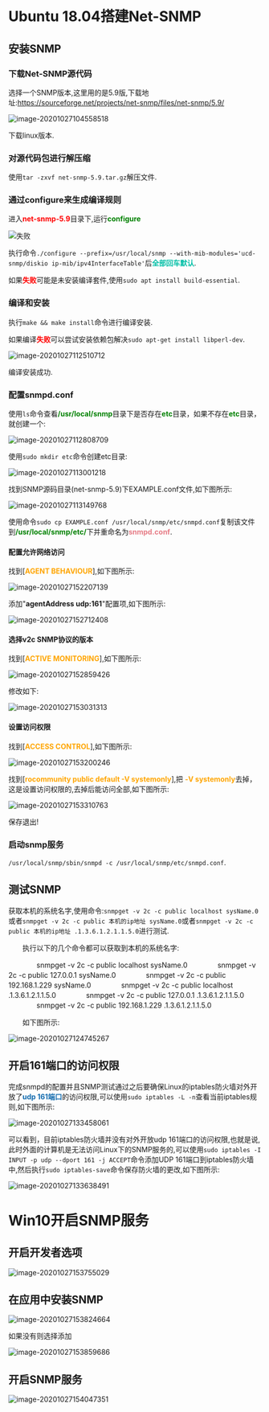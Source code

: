 # Ubuntu 18.04搭建Net-SNMP

## 安装SNMP

### 下载Net-SNMP源代码

选择一个SNMP版本,这里用的是5.9版,下载地址:https://sourceforge.net/projects/net-snmp/files/net-snmp/5.9/

![image-20201027104558518](README.assets/image-20201027104558518.png)

下载linux版本.

### 对源代码包进行解压缩

使用`tar -zxvf net-snmp-5.9.tar.gz`解压文件.

### 通过configure来生成编译规则

进入<strong style="color:red;">net-snmp-5.9</strong>目录下,运行<strong style="color:green;">configure</strong>

![<strong style="color:red;">失败</strong>](README.assets/image-20201027105836201.png)

执行命令`./configure --prefix=/usr/local/snmp --with-mib-modules='ucd-snmp/diskio ip-mib/ipv4InterfaceTable'`后<strong style="color:rgb(0, 191, 166);">全部回车默认</strong>.

如果<strong style="color:red;">失败</strong>可能是未安装编译套件,使用`sudo apt install build-essential`.

### 编译和安装

执行`make && make install`命令进行编译安装.

如果编译<strong style="color:red;">失败</strong>可以尝试安装依赖包解决`sudo apt-get install libperl-dev`.

![image-20201027112510712](README.assets/image-20201027112510712.png)

编译安装成功.

### 配置snmpd.conf

使用`ls`命令查看<strong style="color:green;">/usr/local/snmp</strong>目录下是否存在<strong style="color:green;">etc</strong>目录，如果不存在<strong style="color:green;">etc</strong>目录，就创建一个:

![image-20201027112808709](README.assets/image-20201027112808709.png)

使用`sudo mkdir etc`命令创建etc目录:

![image-20201027113001218](README.assets/image-20201027113001218.png)

找到SNMP源码目录(net-snmp-5.9)下EXAMPLE.conf文件,如下图所示:

![image-20201027113149768](README.assets/image-20201027113149768.png)

使用命令`sudo cp EXAMPLE.conf /usr/local/snmp/etc/snmpd.conf`复制该文件到<strong style="color:green;">/usr/local/snmp/etc/</strong>下并重命名为<strong style="color:#e67c86;">snmpd.conf</strong>.

#### 配置允许网络访问

找到[**<strong style="color:orange;">AGENT BEHAVIOUR</strong>**],如下图所示:

![image-20201027152207139](README.assets/image-20201027152207139.png)

添加"**agentAddress udp:161**"配置项,如下图所示:

![image-20201027152712408](README.assets/image-20201027152712408.png)

#### 选择v2c SNMP协议的版本

找到[<strong style="color:orange;">**ACTIVE MONITORING**</strong>],如下图所示:

![image-20201027152859426](README.assets/image-20201027152859426.png)

修改如下:

![image-20201027153031313](README.assets/image-20201027153031313.png)

#### 设置访问权限

找到[<strong style="color:orange;">ACCESS CONTROL</strong>],如下图所示:

![image-20201027153200246](README.assets/image-20201027153200246.png)

找到[**<strong style="color:orange;">rocommunity public default -V systemonly</strong>**],把 <strong style="color:orange;">-V systemonly</strong>去掉，这是设置访问权限的,去掉后能访问全部,如下图所示:

![image-20201027153310763](README.assets/image-20201027153310763.png)

保存退出!

### 启动snmp服务

`/usr/local/snmp/sbin/snmpd -c /usr/local/snmp/etc/snmpd.conf`.

## 测试SNMP

获取本机的系统名字,使用命令:`snmpget -v 2c -c public localhost sysName.0`或者`snmpget -v 2c -c public 本机的ip地址 sysName.0`或者`snmpget -v 2c -c public 本机的ip地址 .1.3.6.1.2.1.1.5.0`进行测试.

　　执行以下的几个命令都可以获取到本机的系统名字:

　　　　snmpget -v 2c -c public localhost sysName.0
　　　　snmpget -v 2c -c public 127.0.0.1 sysName.0
　　　　snmpget -v 2c -c public 192.168.1.229 sysName.0
　　　　snmpget -v 2c -c public localhost .1.3.6.1.2.1.1.5.0
　　　　snmpget -v 2c -c public 127.0.0.1 .1.3.6.1.2.1.1.5.0
　　　　snmpget -v 2c -c public 192.168.1.229 .1.3.6.1.2.1.1.5.0

　　如下图所示:

![image-20201027124745267](README.assets/image-20201027124745267.png)

## 开启161端口的访问权限

完成snmpd的配置并且SNMP测试通过之后要确保Linux的iptables防火墙对外开放了<strong style="color:#126bae;">udp 161端口</strong>的访问权限,可以使用`sudo iptables -L -n`查看当前iptables规则,如下图所示:

![image-20201027133458061](README.assets/image-20201027133458061.png)

可以看到，目前iptables防火墙并没有对外开放udp 161端口的访问权限,也就是说,此时外面的计算机是无法访问Linux下的SNMP服务的,可以使用`sudo iptables -I INPUT -p udp --dport 161 -j ACCEPT`命令添加UDP 161端口到iptables防火墙中,然后执行`sudo iptables-save`命令保存防火墙的更改,如下图所示:

![image-20201027133638491](README.assets/image-20201027133638491.png)

# Win10开启SNMP服务

## 开启开发者选项

![image-20201027153755029](README.assets/image-20201027153755029.png)

## 在应用中安装SNMP

![image-20201027153824664](README.assets/image-20201027153824664.png)

如果没有则选择添加

![image-20201027153859686](README.assets/image-20201027153859686.png)

## 开启SNMP服务

![image-20201027154047351](README.assets/image-20201027154047351.png)